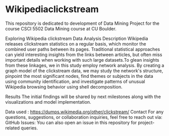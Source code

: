 # Wikipediaclickstream


This repository is dedicated to development of Data Mining Project for the course CSCI 5502 Data Mining course at CU Boulder.

Exploring Wikipedia clickstream Data Analysis Description Wikipedia releases clickstream statistics on a regular basis, which monitor the combined user paths between its pages. Traditional statistical approaches can yield interesting insights from the links between articles, but often miss important details when working with such large datasets.To glean insights from these linkages, we in this study employ network analysis. By creating a graph model of the clickstream data, we may study the network's structure, pinpoint the most significant nodes, find themes or subjects in the data using community identification, and investigate patterns of unusual Wikipedia browsing behavior using shell decomposition.

Results The initial findings will be shared by next milestones along with the visualizations and model implementation.

Data used : https://dumps.wikimedia.org/other/clickstream/ Contact For any questions, suggestions, or collaboration inquiries, feel free to reach out via: GitHub Issues: You can also open an issue in this repository for project-related queries.
